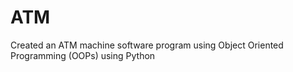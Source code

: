 # ATM
Created an ATM machine software program using Object Oriented Programming (OOPs) using Python
